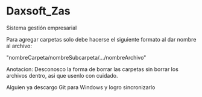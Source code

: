 # Daxsoft_Zas
Sistema gestión empresarial

Para agregar carpetas solo debe hacerse el siguiente formato al dar nombre al archivo:

"nombreCarpeta/nombreSubcarpeta/.../nombreArchivo"

Anotacion: Desconosco la forma de borrar las carpetas sin borrar los archivos dentro, asi que usenlo con cuidado.

Alguien ya descargo Git para Windows y logro sincronizarlo
